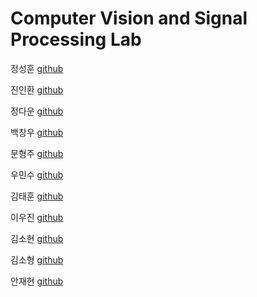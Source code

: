 # Computer Vision and Signal Processing Lab
정성훈 [github](https://github.com/currycurry915)  
  
진인환 [github](https://github.com/InHwanJin)  
  
정다운 [github](https://github.com/Da-OOn)  
  
백창우 [github](https://github.com/higokri)  
  
문형주 [github](https://github.com/MHJ0208)  
  
우민수 [github](https://github.com/MinSooWoo123)  
  
김태훈 [github](https://github.com/TriFullKim)  
  
이우진 [github](https://github.com/woojin1833)  
  
김소현 [github](https://github.com/sohyeon53)  
  
김소형 [github](https://github.com/SohyeongKim-hub)  
  
안재현 [github](https://github.com/jaehyeon201924149)
